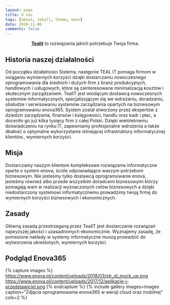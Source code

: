 ```yaml
---
layout: page
title: O nas
tags: [about, Jekyll, theme, moon]
date: 2018-11-06
comments: false
---
```


<center><a href="http://localhost:4000"><b>Tealit</b></a> to rozwiązania jakich potrzebuje Twoja firma.</center>

## Historia naszej działalności

Od początku działalności Sistema, następnie TEAL IT pomaga firmom w osiąganiu wymiernych korzyści dzięki dostarczaniu nowoczesnego oprogramowania dla średnich i dużych firm z branż produkcyjnych, handlowych i usługowych, które są zainteresowane minimalizacją kosztów i skutecznym zarządzaniem. TealIT jest wiodącym dostawcą nowoczesnych systemów informatycznych, specjalizującym się we wdrażaniu, doradzaniu, obsłudze i serwisowaniu systemów zarządzania opartych na biznesowym oprogramowaniu enova365. System został stworzony przez ekspertów z dziedzin zarządzania, finansów i księgowości, handlu oraz kadr i płac, a doceniło go już kilka tysięcy firm z całej Polski. Dzięki wieloletniemu doświadczeniu na rynku IT,  zapewniamy profesjonalne wdrożenia a także dbałość o optymalne wykorzystanie istniejącej infrastruktury informatycznej klientów., wymiernych korzyści.

## Misja

Dostarczamy naszym klientom kompleksowe rozwiązania informatyczne oparte o system enova, ściśle odpowiadające waszym potrzebom biznesowym.
Nie jesteśmy tylko dostawcą oprogramowanie enova, jesteśmy również albo przede wszystkim doradcami biznesowymi którzy pomagają wam w realizacji wyznaczonych celów biznesowych a dzięki niedostarczony systemowi informatycznemu prowadzimy twoją firmę do wymiernych korzyści biznesowych i ekonomicznych.

## Zasady

Główną zasadą przestrzeganą przez TealIT jest dostarczanie rozwiązań najwyższej jakości i uzasadnionych ekonomicznie. Wyznajemy zasadę, że poniesione nakłady w systemy informatyczne muszą prowadzić do wytworzenia określonych, wymiernych korzyści.

## Podgląd Enova365

{% capture images %}
https://www.enova.pl/content/uploads/2018/03/str_gl_mock_up.png    
https://www.enova.pl/content/uploads/2017/12/aplikacje-i-przedstawiciel.png
{% endcapture %}
{% include gallery images=images caption="Zdjęcia oprogramowania enova365 w wersji cloud oraz mobilnej" cols=2 %}
